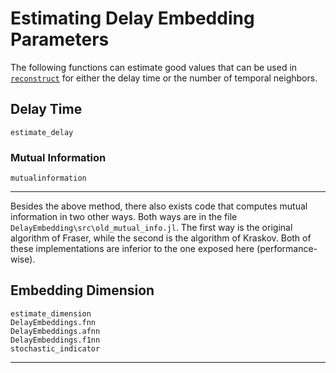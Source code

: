 # Estimating Delay Embedding Parameters
The following functions can estimate good values that can be used in
[`reconstruct`](@ref) for either the delay time or the
number of temporal neighbors.

## Delay Time
```@docs
estimate_delay
```
### Mutual Information
```@docs
mutualinformation
```

---

Besides the above method, there also exists code that computes mutual information in two other ways. Both ways are in the file `DelayEmbedding\src\old_mutual_info.jl`. The first way is the original algorithm of Fraser, while the second is the algorithm of Kraskov. Both of these implementations are inferior to the one exposed here (performance-wise).

## Embedding Dimension
```@docs
estimate_dimension
DelayEmbeddings.fnn
DelayEmbeddings.afnn
DelayEmbeddings.f1nn
stochastic_indicator
```
---
